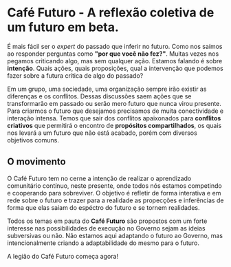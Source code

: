 # Café Futuro - A reflexão coletiva de um futuro em beta.

É mais fácil ser o *expert* do passado que inferir no futuro. Como nos saímos ao 
responder perguntas como **"por que você não fez?"**. Muitas vezes nos pegamos criticando algo, 
mas sem qualquer ação. Estamos falando é sobre **intenção**. Quais ações, 
quais proposições, qual a intervenção que podemos fazer sobre a futura crítica de algo do passado? 

Em um grupo, uma sociedade, uma organização sempre irão existir as diferenças e os conflitos. Dessas
discussões saem ações que se transformarão em passado ou serão mero futuro que nunca virou presente.
Para criarmos o futuro que desejamos precisamos de muita conectividade e interação intensa. Temos que
sair dos conflitos apaixonados para **conflitos criativos** que permitirá o encontro de
**propósitos compartilhados**, os quais nos levará a um futuro que não está acabado, porém
com diversos objetivos comuns.

O movimento
------
O Café Futuro tem no cerne a intenção de realizar o aprendizado comunitário contínuo, neste presente,
onde todos nós estamos competindo e cooperando para sobreviver. O objetivo é refletir de forma
interativa e em rede sobre o futuro e trazer para a realidade as propecções
e inferências de forma que elas saiam do espéctro do futuro e se tornem realidades.

Todos os temas em pauta do **Café Futuro** são propostos com um forte interesse nas 
possibilidades de execução no Governo sejam as ideias subversivas ou não. Não estamos aqui
adaptando o futuro ao Governo, mas intencionalmente criando a adaptabilidade do mesmo para o futuro. 

A legião do Café Futuro começa agora!


